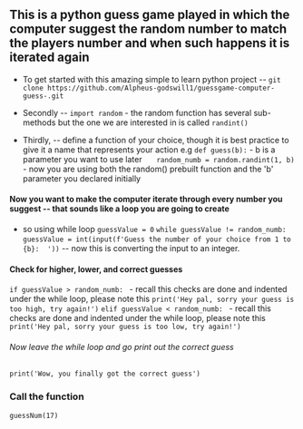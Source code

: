 ## This is a python guess game played in which  the computer suggest the random number to match the players number and when such happens it is iterated again

- To get started with this amazing simple to learn python project 
-- `git clone https://github.com/Alpheus-godswill1/guessgame-computer-guess-.git `

- Secondly
 -- `import random` - the random function has several sub-methods but the one we are interested in is called `randint()`

- Thirdly,
-- define a function of your choice, though it is best practice to give it a name that represents your action e.g 
`def guess(b):` - b is a parameter you want to use later
`   random_numb = random.randint(1, b)` - now you are using both the random() prebuilt function and the 'b' parameter you declared initially

#### Now you want to make the computer iterate through every number you suggest -- that sounds like a  loop you are going to create

- so using while loop
`guessValue = 0`
`while guessValue != random_numb:`
    `guessValue = int(input(f'Guess the number of your choice from 1 to {b}:  '))` -- now this is converting the input to an integer.
#### Check for higher, lower, and correct guesses
`if guessValue > random_numb: ` - recall this checks are done and indented under the while loop, please note this
    `print('Hey pal, sorry your guess is too high, try again!')`
`elif guessValue < random_numb: ` - recall this checks are done and indented under the while loop, please note this
    `print('Hey pal, sorry your guess is too low, try again!')`

###### Now leave the while loop and go print out the correct guess

`print('Wow, you finally got the correct guess')`

### Call the function 
`guessNum(17)`






